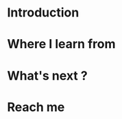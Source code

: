 Introduction
==============

Where I learn from
==============

What's next ?
==============

Reach me
==============
